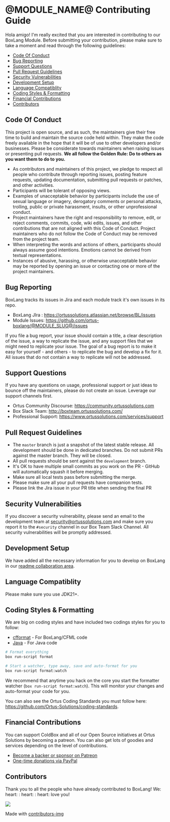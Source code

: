 # @MODULE_NAME@ Contributing Guide

Hola amigo! I'm really excited that you are interested in contributing to our BoxLang Module.
Before submitting your contribution, please make sure to take a moment and read through the following guidelines:

-   [Code Of Conduct](#code-of-conduct)
-   [Bug Reporting](#bug-reporting)
-   [Support Questions](#support-questions)
-   [Pull Request Guidelines](#pull-request-guidelines)
-   [Security Vulnerabilities](#security-vulnerabilities)
-   [Development Setup](#development-setup)
-   [Language Compatiblity](#language-compatiblity)
-   [Coding Styles \& Formatting](#coding-styles--formatting)
-   [Financial Contributions](#financial-contributions)
-   [Contributors](#contributors)

## Code Of Conduct

This project is open source, and as such, the maintainers give their free time to build and maintain the source code held within. They make the code freely available in the hope that it will be of use to other developers and/or businesses. Please be considerate towards maintainers when raising issues or presenting pull requests. **We all follow the Golden Rule: Do to others as you want them to do to you.**

-   As contributors and maintainers of this project, we pledge to respect all people who contribute through reporting issues, posting feature requests, updating documentation, submitting pull requests or patches, and other activities.
-   Participants will be tolerant of opposing views.
-   Examples of unacceptable behavior by participants include the use of sexual language or imagery, derogatory comments or personal attacks, trolling, public or private harassment, insults, or other unprofessional conduct.
-   Project maintainers have the right and responsibility to remove, edit, or reject comments, commits, code, wiki edits, issues, and other contributions that are not aligned with this Code of Conduct. Project maintainers who do not follow the Code of Conduct may be removed from the project team.
-   When interpreting the words and actions of others, participants should always assume good intentions. Emotions cannot be derived from textual representations.
-   Instances of abusive, harassing, or otherwise unacceptable behavior may be reported by opening an issue or contacting one or more of the project maintainers.

## Bug Reporting

BoxLang tracks its issues in Jira and each module track it's own issues in its repo.

-   BoxLang JIra : https://ortussolutions.atlassian.net/browse/BL/issues
-   Module Issues: https://github.com/ortus-boxlang/@MODULE_SLUG@/issues

If you file a bug report, your issue should contain a title, a clear description of the issue, a way to replicate the issue, and any support files that we might need to replicate your issue. The goal of a bug report is to make it easy for yourself - and others - to replicate the bug and develop a fix for it. All issues that do not contain a way to replicate will not be addressed.

## Support Questions

If you have any questions on usage, professional support or just ideas to bounce off the maintainers, please do not create an issue. Leverage our support channels first.

-   Ortus Community Discourse: https://community.ortussolutions.com
-   Box Slack Team: http://boxteam.ortussolutions.com/
-   Professional Support: https://www.ortussolutions.com/services/support

## Pull Request Guidelines

-   The `master` branch is just a snapshot of the latest stable release. All development should be done in dedicated branches. Do not submit PRs against the master branch. They will be closed.
-   All pull requests should be sent against the `development` branch.
-   It's OK to have multiple small commits as you work on the PR - GitHub will automatically squash it before merging.
-   Make sure all local tests pass before submitting the merge.
-   Please make sure all your pull requests have companion tests.
-   Please link the Jira issue in your PR title when sending the final PR

## Security Vulnerabilities

If you discover a security vulnerability, please send an email to the development team at [security@ortussolutions.com](mailto:security@ortussolutions.com?subject=security) and make sure you report it to the `#security` channel in our Box Team Slack Channel. All security vulnerabilities will be promptly addressed.

## Development Setup

We have added all the necessary information for you to develop on BoxLang in our [readme collaboration area](../readme.md#collaboration).

## Language Compatiblity

Please make sure you use JDK21+.

## Coding Styles & Formatting

We are big on coding styles and have included two codings styles for you to follow:

-   [cfformat](../.cfformat.json) - For BoxLang/CFML code
-   [Java](../ortus-java-style.xml) - For Java code

```bash
# Format everything
box run-script format

# Start a watcher, type away, save and auto-format for you
box run-script format:watch
```

We recommend that anytime you hack on the core you start the formatter watcher (`box run-script format:watch`). This will monitor your changes and auto-format your code for you.

You can also see the Ortus Coding Standards you must follow here: https://github.com/Ortus-Solutions/coding-standards.

## Financial Contributions

You can support ColdBox and all of our Open Source initiatives at Ortus Solutions by becoming a patreon. You can also get lots of goodies and services depending on the level of contributions.

-   [Become a backer or sponsor on Patreon](https://www.patreon.com/ortussolutions)
-   [One-time donations via PayPal](https://www.paypal.com/paypalme/ortussolutions)

## Contributors

Thank you to all the people who have already contributed to BoxLang! We: heart: : heart: : heart: love you!

<a href = "https://github.com/ortus-boxlang/@MODULE_SLUG@/graphs/contributors">
  <img src = "https://contrib.rocks/image?repo=ortus-boxlang/@MODULE_SLUG@"/>
</a>

Made with [contributors-img](https://contrib.rocks)
